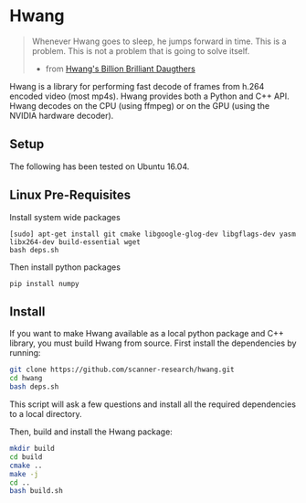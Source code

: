 # Hwang

> Whenever Hwang goes to sleep, he jumps forward in time. This is a problem.
> This is not a problem that is going to solve itself.
> - from [Hwang's Billion Brilliant Daugthers](http://www.lightspeedmagazine.com/fiction/hwangs-billion-brilliant-daughters)

Hwang is a library for performing fast decode of frames from h.264
encoded video (most mp4s). Hwang provides both a Python and C++ API. Hwang
decodes on the CPU (using ffmpeg) or on the GPU (using the NVIDIA hardware
decoder).

## Setup

The following has been tested on Ubuntu 16.04.

## Linux Pre-Requisites
Install system wide packages
```
[sudo] apt-get install git cmake libgoogle-glog-dev libgflags-dev yasm libx264-dev build-essential wget
bash deps.sh
```

Then install python packages
```
pip install numpy
```

## Install

If you want to make Hwang available as a local python package and C++ library,
you must build Hwang from source. First install the dependencies by running:
```bash
git clone https://github.com/scanner-research/hwang.git
cd hwang
bash deps.sh
```
This script will ask a few questions and install all the required dependencies
to a local directory.

Then, build and install the Hwang package:
```bash
mkdir build
cd build
cmake ..
make -j
cd ..
bash build.sh
```
